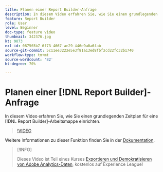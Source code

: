 ```yaml
---
title: Planen einer Report Builder-Anfrage
description: In diesem Video erfahren Sie, wie Sie einen grundlegenden Zeitplan für eine Report Builder-Arbeitsmappe einrichten.
feature: Report Builder
role: User
level: Beginner
doc-type: feature video
thumbnail: 342376.jpg
kt: 9873
exl-id: 087565b7-6f73-4667-ae29-446e9a0a6fab
source-git-commit: 5c11ee3222e5e3f81a13ed8fbf2cd22fc32b1740
workflow-type: tm+mt
source-wordcount: '82'
ht-degree: 70%

---
```


# Planen einer [!DNL Report Builder]-Anfrage

In diesem Video erfahren Sie, wie Sie einen grundlegenden Zeitplan für eine [!DNL Report Builder]-Arbeitsmappe einrichten.

>[!VIDEO](https://video.tv.adobe.com/v/342376/?quality=12&learn=on)

Weitere Informationen zu dieser Funktion finden Sie in der [Dokumentation](https://experienceleague.adobe.com/docs/analytics/analyze/report-builder/t-schedule-a-data-request.html?lang=de).

>[!INFO]
>
> Dieses Video ist Teil eines Kurses [Exportieren und Demokratisieren von Adobe Analytics-Daten](https://experienceleague.adobe.com/?recommended=Analytics-A-1-2022.1.democratizing), kostenlos auf Experience League!
